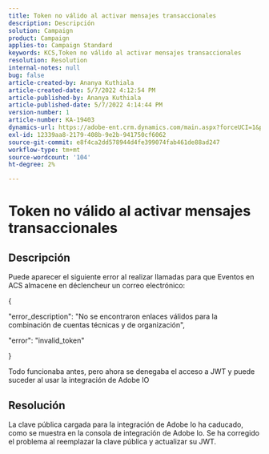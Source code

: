 ```yaml
---
title: Token no válido al activar mensajes transaccionales
description: Descripción
solution: Campaign
product: Campaign
applies-to: Campaign Standard
keywords: KCS,Token no válido al activar mensajes transaccionales
resolution: Resolution
internal-notes: null
bug: false
article-created-by: Ananya Kuthiala
article-created-date: 5/7/2022 4:12:54 PM
article-published-by: Ananya Kuthiala
article-published-date: 5/7/2022 4:14:44 PM
version-number: 1
article-number: KA-19403
dynamics-url: https://adobe-ent.crm.dynamics.com/main.aspx?forceUCI=1&pagetype=entityrecord&etn=knowledgearticle&id=c8669289-20ce-ec11-a7b5-0022480a8e40
exl-id: 12339aa8-2179-408b-9e2b-941750cf6062
source-git-commit: e8f4ca2dd578944d4fe399074fab461de88ad247
workflow-type: tm+mt
source-wordcount: '104'
ht-degree: 2%

---
```


# Token no válido al activar mensajes transaccionales

## Descripción


Puede aparecer el siguiente error al realizar llamadas para que Eventos en ACS almacene en déclencheur un correo electrónico:

{

&quot;error_description&quot;: &quot;No se encontraron enlaces válidos para la combinación de cuentas técnicas y de organización&quot;,

&quot;error&quot;: &quot;invalid_token&quot;

}

Todo funcionaba antes, pero ahora se denegaba el acceso a JWT y puede suceder al usar la integración de Adobe IO


## Resolución


La clave pública cargada para la integración de Adobe Io ha caducado, como se muestra en la consola de integración de Adobe Io. Se ha corregido el problema al reemplazar la clave pública y actualizar su JWT.
